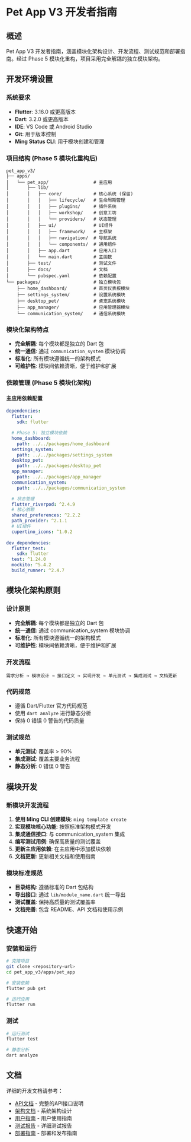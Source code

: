 # Pet App V3 开发者指南

## 概述
Pet App V3 开发者指南，涵盖模块化架构设计、开发流程、测试规范和部署指南。经过 Phase 5 模块化重构，项目采用完全解耦的独立模块架构。

## 开发环境设置

### 系统要求
- **Flutter**: 3.16.0 或更高版本
- **Dart**: 3.2.0 或更高版本
- **IDE**: VS Code 或 Android Studio
- **Git**: 用于版本控制
- **Ming Status CLI**: 用于模块创建和管理

### 项目结构 (Phase 5 模块化重构后)
```
pet_app_v3/
├── apps/
│   └── pet_app/                 # 主应用
│       ├── lib/
│       │   ├── core/            # 核心系统 (保留)
│       │   │   ├── lifecycle/   # 生命周期管理
│       │   │   ├── plugins/     # 插件系统
│       │   │   ├── workshop/    # 创意工坊
│       │   │   └── providers/   # 状态管理
│       │   ├── ui/              # UI组件
│       │   │   ├── framework/   # 主框架
│       │   │   ├── navigation/  # 导航系统
│       │   │   └── components/  # 通用组件
│       │   ├── app.dart         # 应用入口
│       │   └── main.dart        # 主函数
│       ├── test/                # 测试文件
│       ├── docs/                # 文档
│       └── pubspec.yaml         # 依赖配置
└── packages/                    # 独立模块包
    ├── home_dashboard/          # 首页仪表板模块
    ├── settings_system/         # 设置系统模块
    ├── desktop_pet/             # 桌宠系统模块
    ├── app_manager/             # 应用管理器模块
    └── communication_system/    # 通信系统模块
```

### 模块化架构特点
- **完全解耦**: 每个模块都是独立的 Dart 包
- **统一通信**: 通过 `communication_system` 模块协调
- **标准化**: 所有模块遵循统一的架构模式
- **可维护性**: 模块间依赖清晰，便于维护和扩展

### 依赖管理 (Phase 5 模块化架构)

#### 主应用依赖配置
```yaml
dependencies:
  flutter:
    sdk: flutter

  # Phase 5: 独立模块依赖
  home_dashboard:
    path: ../../packages/home_dashboard
  settings_system:
    path: ../../packages/settings_system
  desktop_pet:
    path: ../../packages/desktop_pet
  app_manager:
    path: ../../packages/app_manager
  communication_system:
    path: ../../packages/communication_system

  # 状态管理
  flutter_riverpod: ^2.4.9
  # 核心依赖
  shared_preferences: ^2.2.2
  path_provider: ^2.1.1
  # UI组件
  cupertino_icons: ^1.0.2
  
dev_dependencies:
  flutter_test:
    sdk: flutter
  test: ^1.24.0
  mockito: ^5.4.2
  build_runner: ^2.4.7
```

## 模块化架构原则

### 设计原则
- **完全解耦**: 每个模块都是独立的 Dart 包
- **统一通信**: 通过 communication_system 模块协调
- **标准化**: 所有模块遵循统一的架构模式
- **可维护性**: 模块间依赖清晰，便于维护和扩展

### 开发流程
```
需求分析 → 模块设计 → 接口定义 → 实现开发 → 单元测试 → 集成测试 → 文档更新
```

### 代码规范
- 遵循 Dart/Flutter 官方代码规范
- 使用 `dart analyze` 进行静态分析
- 保持 0 错误 0 警告的代码质量

### 测试规范
- **单元测试**: 覆盖率 > 90%
- **集成测试**: 覆盖主要业务流程
- **静态分析**: 0 错误 0 警告

## 模块开发

### 新模块开发流程
1. **使用 Ming CLI 创建模块**: `ming template create`
2. **实现模块核心功能**: 按照标准架构模式开发
3. **集成通信接口**: 与 communication_system 集成
4. **编写测试用例**: 确保高质量的测试覆盖
5. **更新主应用依赖**: 在主应用中添加模块依赖
6. **文档更新**: 更新相关文档和使用指南

### 模块标准规范
- **目录结构**: 遵循标准的 Dart 包结构
- **导出接口**: 通过 `lib/module_name.dart` 统一导出
- **测试覆盖**: 保持高质量的测试覆盖率
- **文档完善**: 包含 README、API 文档和使用示例

## 快速开始

### 安装和运行
```bash
# 克隆项目
git clone <repository-url>
cd pet_app_v3/apps/pet_app

# 安装依赖
flutter pub get

# 运行应用
flutter run
```

### 测试
```bash
# 运行测试
flutter test

# 静态分析
dart analyze
```

## 文档

详细的开发文档请参考：
- [API文档](../api/plugin_api.md) - 完整的API接口说明
- [架构文档](../architecture/system_architecture.md) - 系统架构设计
- [用户指南](../user/user_guide.md) - 用户使用指南
- [测试报告](../testing/test_report.md) - 详细测试报告
- [部署指南](../deployment/deployment_guide.md) - 部署和发布指南


